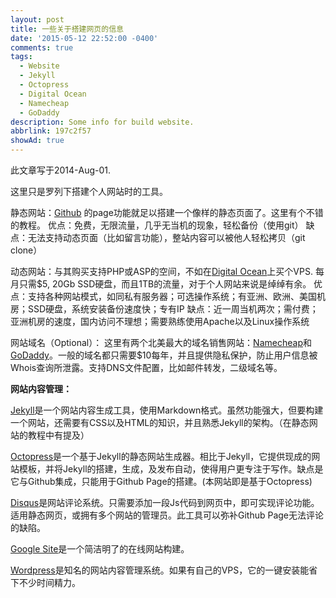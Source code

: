 ```yaml
---
layout: post
title: 一些关于搭建网页的信息
date: '2015-05-12 22:52:00 -0400'
comments: true
tags:
  - Website
  - Jekyll
  - Octopress
  - Digital Ocean
  - Namecheap
  - GoDaddy
description: Some info for build website.
abbrlink: 197c2f57
showAd: true
---
```

此文章写于2014-Aug-01.

这里只是罗列下搭建个人网站时的工具。

静态网站：[Github](https://github.com/) 的page功能就足以搭建一个像样的静态页面了。这里有个不错的教程。
优点：免费，无限流量，几乎无当机的现象，轻松备份（使用git）
缺点：无法支持动态页面（比如留言功能），整站内容可以被他人轻松拷贝（git clone）

<!-- more -->

动态网站：与其购买支持PHP或ASP的空间，不如在[Digital Ocean](https://www.digitalocean.com/)上买个VPS. 每月只需$5, 20Gb SSD硬盘，而且1TB的流量，对于个人网站来说是绰绰有余。
优点：支持各种网站模式，如同私有服务器；可选操作系统；有亚洲、欧洲、美国机房；SSD硬盘，系统安装备份速度快；专有IP
缺点：近一周当机两次；需付费；亚洲机房的速度，国内访问不理想；需要熟练使用Apache以及Linux操作系统

网站域名（Optional）：
这里有两个北美最大的域名销售网站：[Namecheap](https://www.namecheap.com/)和[GoDaddy](https://www.godaddy.com)。一般的域名都只需要$10每年，并且提供隐私保护，防止用户信息被Whois查询所泄露。支持DNS文件配置，比如邮件转发，二级域名等。

**网站内容管理：**

[Jekyll](http://jekyllrb.com/)是一个网站内容生成工具，使用Markdown格式。虽然功能强大，但要构建一个网站，还需要有CSS以及HTML的知识，并且熟悉Jekyll的架构。（在静态网站的教程中有提及）

[Octopress](http://octopress.org/)是一个基于Jekyll的静态网站生成器。相比于Jekyll，它提供现成的网站模板，并将Jekyll的搭建，生成，及发布自动，使得用户更专注于写作。缺点是它与Github集成，只能用于Github Page的搭建。(本网站即是基于Octopress)

[Disqus](https://disqus.com/)是网站评论系统。只需要添加一段Js代码到网页中，即可实现评论功能。适用静态网页，或拥有多个网站的管理员。此工具可以弥补Github Page无法评论的缺陷。

[Google Site](https://sites.google.com)是一个简洁明了的在线网站构建。

[Wordpress](https://zh-cn.wordpress.com/)是知名的网站内容管理系统。如果有自己的VPS，它的一键安装能省下不少时间精力。
